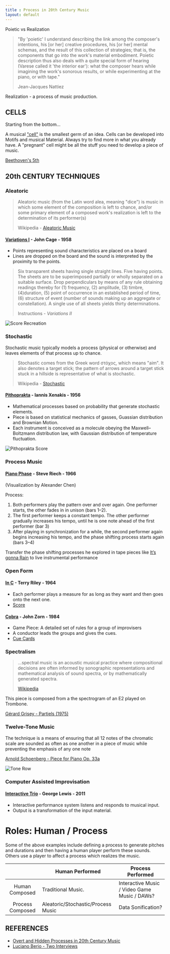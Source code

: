 ```yaml
---
title : Process in 20th Century Music
layout: default
---
```


Poietic vs Realization

> "By 'poietic' I understand describing the link among the composer's intentions, his [or her] creative procedures, his [or her] mental schemas, and the result of this collection of strategies; that is, the components that go into the work's material embodiment. Poietic description thus also deals with a quite special form of hearing (Varese called it 'the interior ear'): what the composer hears while imagining the work's sonorous results, or while experimenting at the piano, or with tape."
> 
> Jean-Jacques Nattiez

Realization - a process of music production. 

## CELLS

Starting from the bottom...

A musical ["cell"](http://en.wikipedia.org/wiki/Cell_%28music%29) is the smallest germ of an idea. Cells can be developed into Motifs and musical Material. Always try to find more in what you already have. A "pregnant" cell might be all the stuff you need to develop a piece of music.

[Beethoven's 5th](https://www.youtube.com/watch?v=rRgXUFnfKIY)

## 20th CENTURY TECHNIQUES

### Aleatoric

> Aleatoric music (from the Latin word alea, meaning "dice") is music in which some element of the composition is left to chance, and/or some primary element of a composed work's realization is left to the determination of its performer(s)
>
> Wikipedia - [Aleatoric Music](http://en.wikipedia.org/wiki/Aleatoric_music)

#### [Variations I](https://www.youtube.com/watch?v=d8DiCEfa7ME) - John Cage - 1958


* Points representing sound characteristics are placed on a board
* Lines are dropped on the board and the sound is interpreted by the proximity to the points.

> Six transparent sheets having single straight lines. Five having points. The sheets are to be superimposed partially or wholly separated on a suitable surface. Drop perpendiculars by means of any rule obtaining readings thereby for (1) frequency, (2) amplitude, (3) timbre, (4)duration, (5) point of occurrence in an established period of time, (6) structure of event (number of sounds making up an aggregate or constellation). A single use of all sheets yields thirty determinations. 
> 
> Instructions - _Variations II_

![Score Recreation](http://williambrent.conflations.com/graphics/variations-ii-still-1.jpg)

### Stochastic

Stochastic music typically models a process (physical or otherwise) and leaves elements of that process up to chance.

> Stochastic comes from the Greek word στόχος, which means "aim". It also denotes a target stick; the pattern of arrows around a target stick stuck in a hillside is representative of what is stochastic. 
>
> Wikipedia - [Stochastic](http://en.wikipedia.org/wiki/Stochastic)

#### [Pithoprakta](https://www.youtube.com/watch?v=AE1M2iwjTsM) - Iannis Xenakis - 1956

* Mathematical processes based on probability that generate stochastic elements.
* Piece is based on statistical mechanics of gasses, Guassian distribution and Brownian Motion.
* Each instrument is conceived as a molecule obeying the Maxwell–Boltzmann distribution law, with Gaussian distribution of temperature fluctuation.

![Pithoprakta Score](http://www.cavvia.net/images/pithoprakta2.jpeg)

### Process Music

#### [Piano Phase](http://www.pianophase.com/) - Steve Riech - 1966

(Visualization by Alexander Chen)

Process: 

1. Both performers play the pattern over and over again. One performer starts, the other fades in in unison (bars 1–2).
2. The first performer keeps a constant tempo. The other performer gradually increases his tempo, until he is one note ahead of the first performer (bar 3)
3. After playing in synchronization for a while, the second performer again begins increasing his tempo, and the phase shifting process starts again (bars 3–4)

Transfer the phase shifting processes he explored in tape pieces like [It’s gonna Rain](https://www.youtube.com/watch?v=vugqRAX7xQE) to live instrumental performance

### Open Form

#### [In C](https://www.youtube.com/watch?v=OjR4QYsa9nE) - Terry Riley - 1964

* Each performer plays a measure for as long as they want and then goes onto the next one.
* [Score](http://www.flagmusic.com/content/clips/inc.pdf)

#### [Cobra](https://www.youtube.com/watch?v=1m1pjR1AQbc) - John Zorn - 1984

* Game Piece: A detailed set of rules for a group of improvisers
* A conductor leads the groups and gives the cues. 
* [Cue Cards](http://necmusic.edu/sites/default/files/images/cobra-score480px.preview.jpg)

### Spectralism

>...spectral music is an acoustic musical practice where compositional decisions are often informed by sonographic representations and mathematical analysis of sound spectra, or by mathematically generated spectra. 
>
> [Wikipedia](https://en.wikipedia.org/wiki/Spectral_music)

This piece is composed from a the spectrogram of an E2 played on Trombone. 

[Gérard Grisey - Partiels (1975)](https://www.youtube.com/watch?v=jqzukP_BtW8)

### Twelve-Tone Music

The technique is a means of ensuring that all 12 notes of the chromatic scale are sounded as often as one another in a piece of music while preventing the emphasis of any one note

[Arnold Schoenberg - Piece for Piano Op. 33a](https://www.youtube.com/watch?v=d1hPqZdrAyk)

![Tone Row](https://upload.wikimedia.org/wikipedia/commons/f/f9/Webern_-_Piano_Variations_op._27_tone_row.png)

### Computer Assisted Improvisation

#### [Interactive Trio](http://vimeo.com/23556704) - George Lewis - 2011

* Interactive performance system listens and responds to musical input. 
* Output is a transformation of the input material.

# Roles: Human / Process

Some of the above examples include defining a process to generate pitches and durations and then having a human player perform these sounds. Others use a player to affect a process which realizes the music. 

|                  | Human Performed                   | Process Performed                    |
|:----------------:|------------------------------------|--------------------------------------|
| Human Composed  | Traditional Music.                 | Interactive Music / Video Game Music / DAWs? |
| Process Composed | Aleatoric/Stochastic/Process Music | Data Sonification?                   |


## REFERENCES

* [Overt and Hidden Processes in 20th Century Music](http://vbn.aau.dk/files/43050326/Processes.EC.pdf)
* [Luciano Berio - Two Interviews](http://courses.unt.edu/josephklein/files/berio_0.pdf)